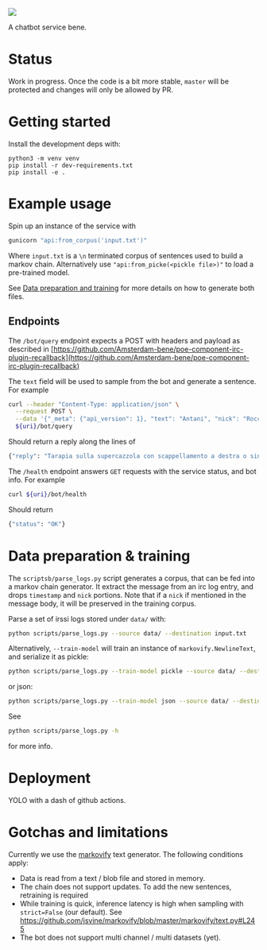 ![](https://github.com/Amsterdam-bene/blablabla/workflows/build/badge.svg)

A chatbot service bene.

# Status

Work in progress.
Once the code is a bit more stable, `master` will be protected and changes will only
be allowed by PR.

# Getting started

Install the development deps with:
```
python3 -m venv venv
pip install -r dev-requirements.txt
pip install -e .
```

# Example usage

Spin up an instance of the service with
```bash
gunicorn "api:from_corpus('input.txt')"
```
Where `input.txt` is a `\n` terminated corpus of sentences used to build 
a markov chain.
Alternatively use `"api:from_picke(<pickle file>)"` to load a pre-trained model. 

See [Data preparation and training](#data-preparation--training) for more details on how to generate both files.

## Endpoints

The `/bot/query` endpoint expects a POST with headers and payload
as described in [https://github.com/Amsterdam-bene/poe-component-irc-plugin-recallback](https://github.com/Amsterdam-bene/poe-component-irc-plugin-recallback)

The `text` field will be used to sample from the bot and generate a sentence.
For example
```bash
curl --header "Content-Type: application/json" \
  --request POST \
  --data '{"_meta": {"api_version": 1}, "text": "Antani", "nick": "Rocco", "sender": "Rocco!~rtanica@unaffiliated/rocco", "my_own_nick": "DeBot", "channel": "##horsing-around"}' \
  ${uri}/bot/query
```
Should return a reply along the lines of
```bash
{"reply": "Tarapia sulla supercazzola con scappellamento a destra o sinistra?"}
```

The `/health` endpoint answers `GET` requests with the service status, and bot info.
For example
```bash
curl ${uri}/bot/health
```
Should return 
```bash
{"status": "OK"}
```

# Data preparation & training

The `scriptsb/parse_logs.py` script generates a corpus, that can be fed 
into a markov chain generator. It extract the message from an irc log
entry, and drops `timestamp` and `nick` portions. Note that if a `nick` if mentioned 
in the message body, it will be preserved in the training corpus.

Parse a set of irssi logs stored under `data/` with:
```bash
python scripts/parse_logs.py --source data/ --destination input.txt
```

Alternatively, `--train-model` will train an instance of `markovify.NewlineText`, and serialize it as
pickle:
```bash
python scripts/parse_logs.py --train-model pickle --source data/ --destination model.pickle 
```

or json:
```bash
python scripts/parse_logs.py --train-model json --source data/ --destination model.pickle 
```

See 
```bash 
python scripts/parse_logs.py -h
``` 
for more info.

# Deployment

YOLO with a dash of github actions.

# Gotchas and limitations

Currently we use the [markovify](https://github.com/jsvine/markovify/) text generator.
The following conditions apply:
 * Data is read from a text / blob file and stored in memory.
 * The chain does not support updates. To add the new sentences, retraining is required
 * While training is quick, inference latency is high when sampling with `strict=False` (our default). See https://github.com/jsvine/markovify/blob/master/markovify/text.py#L245 
 * The bot does not support multi channel / multi datasets (yet).